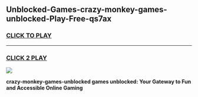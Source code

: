 
## Unblocked-Games-crazy-monkey-games-unblocked-Play-Free-qs7ax
<h3>
<a href="https://premium76.site?title=crazy-monkey-games-unblocked&ref=21A">CLICK TO PLAY</a></h3>
<hr>

<h3>
<a href="https://premium76.site?title=crazy-monkey-games-unblocked&ref=21A">CLICK 2 PLAY</a>
  
</h3>

<a href="https://premium76.site?title=crazy-monkey-games-unblocked&ref=21A"><img src="https://clearcache.store/games.png"></a>


**crazy-monkey-games-unblocked games unblocked: Your Gateway to Fun and Accessible Online Gaming**
